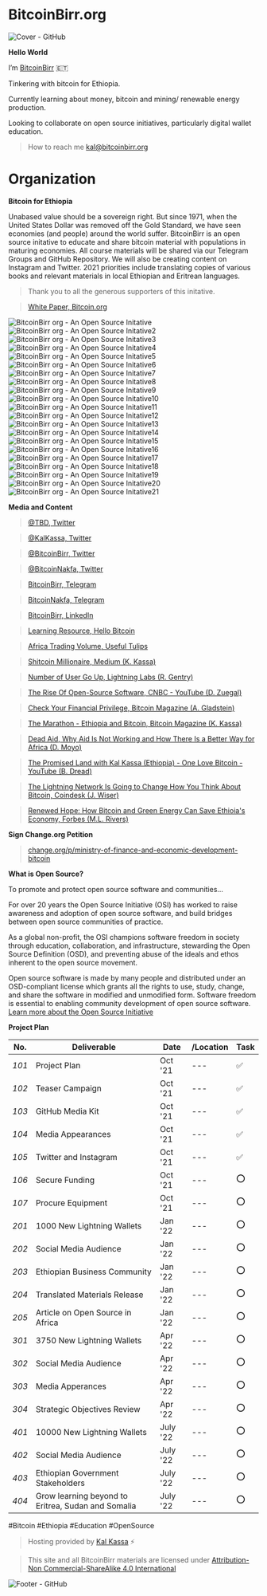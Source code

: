# BitcoinBirr.org

![Cover - GitHub](https://user-images.githubusercontent.com/87287532/126019906-25eb62f4-f285-4ef5-9837-221074035089.jpg)

**Hello World**

I’m [BitcoinBirr](bitcoinbirr.org) :ethiopia:

Tinkering with bitcoin for Ethiopia.

Currently learning about money, bitcoin and mining/ renewable energy production.

Looking to collaborate on open source initiatives, particularly digital wallet education.

> How to reach me kal@bitcoinbirr.org

# Organization

**Bitcoin for Ethiopia**

Unabased value should be a sovereign right. But since 1971, when the United States Dollar was removed off the Gold Standard, we have seen economies (and people) around the world suffer. BitcoinBirr is an open source initative to educate and share bitcoin material with populations in maturing economies. All course materials will be shared via our Telegram Groups and GitHub Repository. We will also be creating content on Instagram and Twitter. 2021 priorities include translating copies of various books and relevant materials in local Ethiopian and Eritrean languages.

> Thank you to all the generous supporters of this initative.

> [White Paper, Bitcoin.org](https://bitcoin.org/bitcoin.pdf)

![BitcoinBirr org - An Open Source Initative](https://user-images.githubusercontent.com/87287532/126019697-9833b9f5-8d98-4f03-b755-b0b1a4e6abfd.jpg)
![BitcoinBirr org - An Open Source Initative2](https://user-images.githubusercontent.com/87287532/126019723-c373317d-9d24-42a3-9263-9a5b689fc50b.jpg)
![BitcoinBirr org - An Open Source Initative3](https://user-images.githubusercontent.com/87287532/126019729-8928b138-1008-4da4-92eb-095cd51a73bf.jpg)
![BitcoinBirr org - An Open Source Initative4](https://user-images.githubusercontent.com/87287532/126019731-90943872-66fa-4daf-9b94-04f295517e36.jpg)
![BitcoinBirr org - An Open Source Initative5](https://user-images.githubusercontent.com/87287532/126019733-0cf7ad63-cd12-469c-b88d-7019310f8693.jpg)
![BitcoinBirr org - An Open Source Initative6](https://user-images.githubusercontent.com/87287532/126019734-12d466fb-3ccd-4ee0-a148-37171a2320a6.jpg)
![BitcoinBirr org - An Open Source Initative7](https://user-images.githubusercontent.com/87287532/126019735-58022df1-c340-4c60-b0ac-44e52fd9b85a.jpg)
![BitcoinBirr org - An Open Source Initative8](https://user-images.githubusercontent.com/87287532/126019736-3cf32cba-0944-4f6b-a222-db6d8d22a00e.jpg)
![BitcoinBirr org - An Open Source Initative9](https://user-images.githubusercontent.com/87287532/126019738-5fecf783-5175-4802-9a30-0ed3c2d55748.jpg)
![BitcoinBirr org - An Open Source Initative10](https://user-images.githubusercontent.com/87287532/126019740-ecfb1a0f-4ddc-4892-8c70-8545004292c1.jpg)
![BitcoinBirr org - An Open Source Initative11](https://user-images.githubusercontent.com/87287532/126019741-59d87918-1379-4fc6-b675-1c582f12f9d6.jpg)
![BitcoinBirr org - An Open Source Initative12](https://user-images.githubusercontent.com/87287532/126019742-9b9ceb7f-9153-4c56-81a1-644800d6ba38.jpg)
![BitcoinBirr org - An Open Source Initative13](https://user-images.githubusercontent.com/87287532/126019743-60b5b4e3-70d3-4665-8d53-2f9a81303d32.jpg)
![BitcoinBirr org - An Open Source Initative14](https://user-images.githubusercontent.com/87287532/126019745-f505ccc3-4a49-4fea-907c-71c86eccc857.jpg)
![BitcoinBirr org - An Open Source Initative15](https://user-images.githubusercontent.com/87287532/126019747-4a6caba2-9d27-40b9-8315-c51265de8998.jpg)
![BitcoinBirr org - An Open Source Initative16](https://user-images.githubusercontent.com/87287532/126019748-f9057492-801c-4ab3-bd0c-6c2cdfde2b50.jpg)
![BitcoinBirr org - An Open Source Initative17](https://user-images.githubusercontent.com/87287532/126019749-aec4cfb7-463d-4160-94e3-f16e3e41196f.jpg)
![BitcoinBirr org - An Open Source Initative18](https://user-images.githubusercontent.com/87287532/126019750-d23e909a-4182-46f3-a06c-fd0845c4275f.jpg)
![BitcoinBirr org - An Open Source Initative19](https://user-images.githubusercontent.com/87287532/126019753-4cb61fc6-3d09-470b-b235-15bca1697afd.jpg)
![BitcoinBirr org - An Open Source Initative20](https://user-images.githubusercontent.com/87287532/126019757-5e5a175e-f368-40bc-a35a-814f2299abb2.jpg)
![BitcoinBirr org - An Open Source Initative21](https://user-images.githubusercontent.com/87287532/126019759-7dd37b44-c9c8-4046-9f50-aaed8a1c634e.jpg)

**Media and Content**

> [@TBD, Twitter](https://twitter.com/TBD54566975?s=09)

> [@KalKassa, Twitter](https://twitter.com/KalKassa)

> [@BitcoinBirr, Twitter](https://twitter.com/BitcoinBirr)

> [@BitcoinNakfa, Twitter](https://twitter.com/BitcoinNakfa)

> [BitcoinBirr, Telegram](https://t.me/bitcoinbirr)

> [BitcoinNakfa, Telegram](https://t.me.bitcoinnakfa)

> [BitcoinBirr, LinkedIn](https://www.linkedin.com/company/bitcoinbirr-org)

> [Learning Resource, Hello Bitcoin](https://hellobitco.in/)

> [Africa Trading Volume, Useful Tulips](https://www.usefultulips.org/combined_ETB_Page.html)

> [Shitcoin Millionaire, Medium (K. Kassa)](https://kalkassa.medium.com/shitcoin-millionaire-cardano-in-ethiopia-d81273d02eff)

> [Number of User Go Up, Lightning Labs (R. Gentry)](https://lightninglabs.substack.com/p/number-of-users-go-up-bitcoin-is)

> [The Rise Of Open-Source Software, CNBC - YouTube (D. Zuegal)](https://www.youtube.com/watch?v=SpeDK1TPbew)

> [Check Your Financial Privilege, Bitcoin Magazine (A. Gladstein)](https://bitcoinmagazine.com/culture/check-your-financial-privilege)

> [The Marathon - Ethiopia and Bitcoin, Bitcoin Magazine (K. Kassa)](https://bitcoinmagazine.com/culture/the-marathon-ethiopia-and-bitcoin)

> [Dead Aid, Why Aid Is Not Working and How There Is a Better Way for Africa (D. Moyo)](https://dambisamoyo.com/book/dead-aid/)

> [The Promised Land with Kal Kassa (Ethiopia) - One Love Bitcoin - YouTube (B. Dread)](https://www.youtube.com/watch?v=Y2LieS43mVA)

> [The Lightning Network Is Going to Change How You Think About Bitcoin, Coindesk (J. Wiser)](https://www.coindesk.com/lightning-network-how-you-think-about-bitcoin)

> [Renewed Hope: How Bitcoin and Green Energy Can Save Ethioia's Economy, Forbes (M.L. Rivers)](https://www.forbes.com/sites/martinrivers/2021/07/13/renewed-hope-how-bitcoin-and-green-energy-can-save-ethiopias-economy/)

**Sign Change.org Petition** 

> [change.org/p/ministry-of-finance-and-economic-development-bitcoin](https://www.change.org/p/ministry-of-finance-and-economic-development-bitcoin-legal-tender-for-ethiopia?cs_tk=Ai9KsD2NlRJESBoa2WAAAXicyyvNyQEABF8BvCsonINwtGMNtaTImkkFxVI%3D&utm_campaign=820b2f2963ba4d5c9e1dfe14cb500061&utm_content=initial_v0_2_0&utm_medium=email&utm_source=recruit_sign_digest&utm_term=cs)

**What is Open Source?**

To promote and protect open source software and communities...

For over 20 years the Open Source Initiative (OSI) has worked to raise awareness and adoption of open source software, and build bridges between open source communities of practice. 

As a global non-profit, the OSI champions software freedom in society through education, collaboration, and infrastructure, stewarding the Open Source Definition (OSD), and preventing abuse of the ideals and ethos inherent to the open source movement.

Open source software is made by many people and distributed under an OSD-compliant license which grants all the rights to use, study, change, and share the software in modified and unmodified form. Software freedom is essential to enabling community development of open source software. [Learn more about the Open Source Initiative](opensource.org)

**Project Plan**

| No.  | Deliverable | Date | /Location | Task |
| ---- | ----------- | ---- | ---- | ---- |
| *101* | Project Plan | Oct '21 | --- | :white_check_mark: |
| *102* | Teaser Campaign | Oct '21 | --- | :white_check_mark: |
| *103* | GitHub Media Kit | Oct '21 | --- | :white_check_mark: |
| *104* | Media Appearances | Oct '21 | --- | :white_check_mark: |
| *105* | Twitter and Instagram | Oct '21 | --- | :white_check_mark: |
| *106* | Secure Funding | Oct '21 | --- | :o: |
| *107* | Procure Equipment | Oct '21 | --- | :o: |
| *201* | 1000 New Lightning Wallets | Jan '22 | --- | :o: |
| *202* | Social Media Audience | Jan '22 | --- | :o: |
| *203* | Ethiopian Business Community | Jan '22 | --- | :o: |
| *204* | Translated Materials Release | Jan '22 | --- | :o: |
| *205* | Article on Open Source in Africa | Jan '22 | --- | :o: |
| *301* | 3750 New Lightning Wallets | Apr '22 | --- | :o: |
| *302* | Social Media Audience | Apr '22 | --- | :o: |
| *303* | Media Apperances | Apr '22 | --- | :o: |
| *304* | Strategic Objectives Review | Apr '22 | --- | :o: |
| *401* | 10000 New Lightning Wallets | July '22 | --- | :o: |
| *402* | Social Media Audience | July '22 | --- | :o: |
| *403* | Ethiopian Government Stakeholders | July '22 | --- | :o: |
| *404* | Grow learning beyond to Eritrea, Sudan and Somalia | July '22 | --- | :o: |

#Bitcoin
#Ethiopia
#Education
#OpenSource

> Hosting provided by [Kal Kassa](https://www.linkedin.com/in/kalkassa/) :zap:

> This site and all BitcoinBirr materials are licensed under [Attribution-Non Commercial-ShareAlike 4.0 International](https://creativecommons.org/licenses/by-nc-sa/4.0/)

![Footer - GitHub](https://user-images.githubusercontent.com/87287532/125327520-d2c06600-e308-11eb-913f-fb8df03b2abb.jpg)

<!---
BitcoinBirr/BitcoinBirr is a ✨ special ✨ repository because its `README.md` (this file) appears on your GitHub profile.
You can click the Preview link to take a look at your changes.
--->

